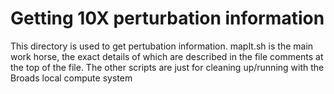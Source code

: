# Getting 10X perturbation information

This directory is used to get pertubation information. mapIt.sh is the main work horse, the exact details of which are described in the file comments at the top of the file. The other scripts are just for cleaning up/running with the Broads local compute system
